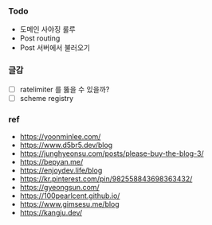 ### Todo

- 도메인 사야징 룰루
- Post routing
- Post 서버에서 불러오기

### 글감

- [ ] ratelimiter 를 뚫을 수 있을까?
- [ ] scheme registry

### ref

- https://yoonminlee.com/
- https://www.d5br5.dev/blog
- https://junghyeonsu.com/posts/please-buy-the-blog-3/
- https://bepyan.me/
- https://enjoydev.life/blog
- https://kr.pinterest.com/pin/982558843698363432/
- https://gyeongsun.com/
- https://100pearlcent.github.io/
- https://www.gimsesu.me/blog
- https://kangju.dev/
